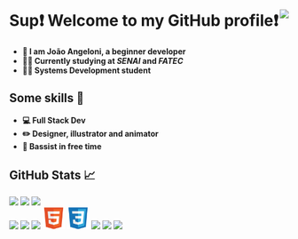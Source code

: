 <h1>Sup❗ Welcome to my GitHub profile❗<img height="35" align="right" src="https://www.pngkey.com/png/full/13-136478_gengar-face-year-of-zayed-png.png"/></h1>
<ul>
  <li><b>👋 I am João Angeloni, a beginner developer</b></li>
  <li><b>👨‍🎓 Currently studying at <i>SENAI</i> and <i>FATEC</i></b></li>
  <li><b>👨‍💻 Systems Development student</b></li>
</ul>
<h2>Some skills 🎯</h2>
<ul>
  <li><b>💻 Full Stack Dev</b></li>
  <li><b>✏️ Designer, illustrator and animator</b></li>
  <li><b>🎸 Bassist in free time</b></li>
 </ul>
 <h2>GitHub Stats 📈</h2>
 <div align="left">
  <img height="122em" src="https://github-readme-stats.vercel.app/api/top-langs/?username=jaoangeloni&layout=compact&langs_count=7&theme=radical"/>
  <img height="122em" src="https://github-readme-stats.vercel.app/api?username=jaoangeloni&show_icons=true&theme=radical&include_all_commits=true&count_private=true"/>
  <img height="122em" src=https://github-readme-streak-stats.herokuapp.com/?user=jaoangeloni&theme=radical&hide_border=false/>
  <br>
  <img height="35" src="https://logodownload.org/wp-content/uploads/2022/04/javascript-logo-1.png"/>
  <img height="45" src="https://walde.co/wp-content/uploads/2016/09/nodejs_logo.png"/>
  <img height="40" src="https://upload.wikimedia.org/wikipedia/commons/thumb/a/a7/React-icon.svg/2300px-React-icon.svg.png"/>
  <img height="40" src="https://raw.githubusercontent.com/devicons/devicon/master/icons/html5/html5-original.svg"/>
  <img height="40" src="https://raw.githubusercontent.com/devicons/devicon/master/icons/css3/css3-original.svg"/>
  <img height="35" src="https://cdn-icons-png.flaticon.com/512/5968/5968313.png"/>
  <img height="40" src="https://raw.githubusercontent.com/jmnote/z-icons/master/svg/c.svg"/>
  <img height="50" src="https://logospng.org/download/java/logo-java-512.png"/>
</div>
